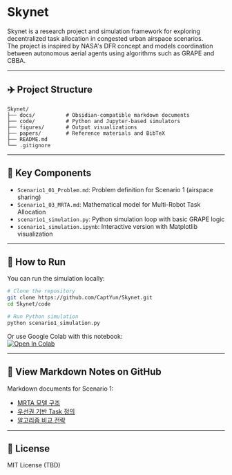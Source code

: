# Skynet

Skynet is a research project and simulation framework for exploring decentralized task allocation in congested urban airspace scenarios.  
The project is inspired by NASA's DFR concept and models coordination between autonomous aerial agents using algorithms such as GRAPE and CBBA.

---

## ✈️ Project Structure

```
Skynet/
├── docs/          # Obsidian-compatible markdown documents
├── code/          # Python and Jupyter-based simulators
├── figures/       # Output visualizations
├── papers/        # Reference materials and BibTeX
├── README.md
└── .gitignore
```

---

## 📄 Key Components

- `Scenario1_01_Problem.md`: Problem definition for Scenario 1 (airspace sharing)
- `Scenario1_03_MRTA.md`: Mathematical model for Multi-Robot Task Allocation
- `scenario1_simulation.py`: Python simulation loop with basic GRAPE logic
- `scenario1_simulation.ipynb`: Interactive version with Matplotlib visualization

---

## 🚀 How to Run

You can run the simulation locally:

```bash
# Clone the repository
git clone https://github.com/CaptYun/Skynet.git
cd Skynet/code

# Run Python simulation
python scenario1_simulation.py
```

Or use Google Colab with this notebook:  
[![Open In Colab](https://colab.research.google.com/assets/colab-badge.svg)](https://drive.google.com/drive/folders/1sA0TTzTcb6nptnAtf-_wApb26fZY7KOd)

---

## 🔗 View Markdown Notes on GitHub

Markdown documents for Scenario 1:
- [MRTA 모델 구조](https://github.com/CaptYun/Skynet/blob/main/docs/Scenario1_03_MRTA.md)
- [우선권 기반 Task 정의](https://github.com/CaptYun/Skynet/blob/main/docs/Scenario1_02_Tasks.md)
- [알고리즘 비교 전략](https://github.com/CaptYun/Skynet/blob/main/docs/Scenario1_04_Algorithms.md)

---

## 📜 License

MIT License (TBD)
